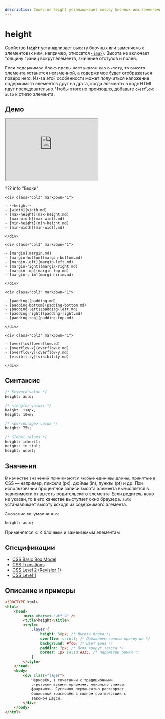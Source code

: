 ```yaml
---
description: Свойство height устанавливает высоту блочных или заменяемых элементов (к ним, например, относится img)
---
```


# height

Свойство **`height`** устанавливает высоту блочных или заменяемых элементов (к ним, например, относится [`<img>`](../html/img.md)). Высота не включает толщину границ вокруг элемента, значение отступов и полей.

Если содержимое блока превышает указанную высоту, то высота элемента останется неизменной, а содержимое будет отображаться поверх него. Из-за этой особенности может получиться наложение содержимого элементов друг на друга, когда элементы в коде HTML идут последовательно. Чтобы этого не произошло, добавьте [`overflow`](overflow.md): `auto` к стилю элемента.

## Демо

<iframe class="interactive is-default-height" height="200" src="https://interactive-examples.mdn.mozilla.net/pages/css/height.html" title="MDN Web Docs Interactive Example" loading="lazy" data-readystate="complete"></iframe>

??? info "Блоки"

    <div class="col3" markdown="1">

    - **height**
    - [width](width.md)
    - [max-height](max-height.md)
    - [max-width](max-width.md)
    - [min-height](min-height.md)
    - [min-width](min-width.md)

    </div>

    <div class="col3" markdown="1">

    - [margin](margin.md)
    - [margin-bottom](margin-bottom.md)
    - [margin-left](margin-left.md)
    - [margin-right](margin-right.md)
    - [margin-top](margin-top.md)
    - [margin-trim](margin-trim.md)

    </div>

    <div class="col3" markdown="1">

    - [padding](padding.md)
    - [padding-bottom](padding-bottom.md)
    - [padding-left](padding-left.md)
    - [padding-right](padding-right.md)
    - [padding-top](padding-top.md)

    </div>

    <div class="col3" markdown="1">

    - [overflow](overflow.md)
    - [overflow-x](overflow-x.md)
    - [overflow-y](overflow-y.md)
    - [visibility](visibility.md)

    </div>

## Синтаксис

```css
/* Keyword value */
height: auto;

/* <length> values */
height: 120px;
height: 10em;

/* <percentage> value */
height: 75%;

/* Global values */
height: inherit;
height: initial;
height: unset;
```

## Значения

В качестве значений принимаются любые единицы длины, принятые в CSS — например, пиксели (px), дюймы (in), пункты (pt) и др. При использовании процентной записи высота элемента вычисляется в зависимости от высоты родительского элемента. Если родитель явно не указан, то в его качестве выступает окно браузера. `auto` устанавливает высоту исходя из содержимого элемента.

Значение по-умолчанию:

```css
height: auto;
```

Применяется к: К блочным и заменяемым элементам

## Спецификации

-   [CSS Basic Box Model](https://drafts.csswg.org/css-box-3/#width-and-height)
-   [CSS Transitions](http://dev.w3.org/csswg/css-transitions/#animatable-css)
-   [CSS Level 2 (Revision 1)](http://www.w3.org/TR/CSS2/visudet.html#the-height-property)
-   [CSS Level 1](http://www.w3.org/TR/CSS1/#height)

## Описание и примеры

```html
<!DOCTYPE html>
<html>
    <head>
        <meta charset="utf-8" />
        <title>height</title>
        <style>
            .layer {
                height: 50px; /* Высота блока */
                overflow: scroll; /* Добавляем полосы прокрутки */
                background: #fc0; /* Цвет фона */
                padding: 7px; /* Поля вокруг текста */
                border: 1px solid #333; /* Параметры рамки */
            }
        </style>
    </head>
    <body>
        <div class="layer">
            Чернозём, в сочетании с традиционными
            агротехническими приемами, локально снижает
            фраджипэн. Суглинок перманентно растворяет
            биокосный краснозём в полном соответствии с
            законом Дарси.
        </div>
    </body>
</html>
```
